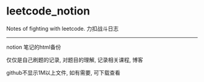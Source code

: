 # leetcode_notion
Notes of fighting with leetcode.  力扣战斗日志


---

notion 笔记的html备份

仅仅是自己刷题的记录, 对题目的理解,  记录相关课程, 博客

github不显示1M以上文件, 如有需要,  可下载查看
